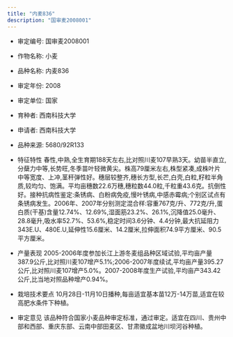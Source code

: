 ```yaml
---
title: "内麦836"
description: "国审麦2008001"
---
```

* 审定编号:  国审麦2008001

*  作物名称:  小麦

*  品种名称:  内麦836

*  审定年份:  2008

*  审定单位:  国家

* 育种者:  西南科技大学

*  申请者:  西南科技大学

*  品种来源:  5680/92R133

*  特征特性
春性,中熟,全生育期188天左右,比对照川麦107早熟3天。幼苗半直立,分蘖力中等,长势旺,冬季苗叶轻微黄尖。株高79厘米左右,株型紧凑,成株叶片中等宽度、上冲,茎秆弹性好。穗层较整齐,穗长方型,长芒,白壳,白粒,籽粒半角质,较均匀、饱满。平均亩穗数22.6万穗,穗粒数44.0粒,千粒重43.6克。抗倒性好。接种抗病性鉴定:条锈病、白粉病免疫,慢叶锈病,中感赤霉病;个别区试点有条锈病发生。2006年、2007年分别测定混合样:容重767克/升、772克/升,蛋白质(干基)含量12.74%、12.69%,湿面筋23.2%、26.1%,沉降值25.0毫升、28.8毫升,吸水率52.7%、53.6%,稳定时间3.6分钟、4.4分钟,最大抗延阻力343E.U、480E.U,延伸性15.6厘米、14.2厘米,拉伸面积74.9平方厘米、90.5平方厘米。

*  产量表现
2005-2006年度参加长江上游冬麦组品种区域试验,平均亩产量387.9公斤,比对照川麦107增产5.1%;2006-2007年度续试,平均亩产量395.27公斤,比对照川麦107增产5.0%。2007-2008年度生产试验,平均亩产343.42公斤,比当地对照品种增产0.94%。

*  栽培技术要点
10月28日-11月10日播种,每亩适宜基本苗12万-14万苗,适宜在较高肥水条件下种植。

*  审定意见
该品种符合国家小麦品种审定标准，通过审定。适宜在四川、贵州中部和西部、重庆东部、云南中部田麦区、甘肃徽成盆地川坝河谷种植。
